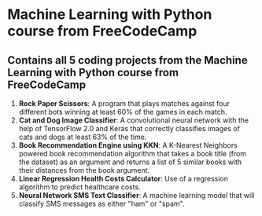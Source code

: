 # Machine Learning with Python course from FreeCodeCamp

## Contains all 5 coding projects from the Machine Learning with Python course from FreeCodeCamp

1.  __Rock Paper Scissors__: A program that plays matches against four different bots winning at least 60% of the games in each match.
2. __Cat and Dog Image Classifier__: A convolutional neural network with the help of TensorFlow 2.0 and Keras that correctly classifies images of cats and dogs at least 63% of the time.
3. __Book Recommendation Engine using KKN__: A K-Nearest Neighbors powered book recommendation algorithm that takes a book title (from the dataset) as an argument and returns a list of 5 similar books with their distances from the book argument.
4. __Linear Regression Health Costs Calculator__: Use of a regression algorithm to predict healthcare costs.
5. __Neural Network SMS Text Classifier__: A machine learning model that will classify SMS messages as either "ham" or "spam".
